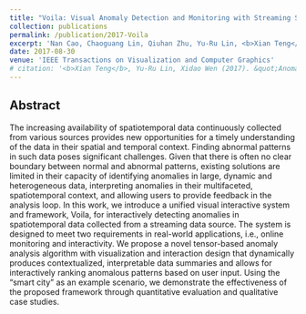 ```yaml
---
title: "Voila: Visual Anomaly Detection and Monitoring with Streaming Spatiotemporal Data"
collection: publications
permalink: /publication/2017-Voila
excerpt: 'Nan Cao, Chaoguang Lin, Qiuhan Zhu, Yu-Ru Lin, <b>Xian Teng</b>, Xidao Wen (2017). &quot;Voila: Visual Anomaly Detection and Monitoring with Streaming Spatiotemporal Data.&quot; <i>IEEE Transactions on Visualization and Computer Graphics</i>. vol. 24, no. 1, pp. 23-33, Jan. 2018. ([link](https://ieeexplore.ieee.org/document/8022952), [pdf](/files/pdf/research/2017-Voila.pdf))'
date: 2017-08-30
venue: 'IEEE Transactions on Visualization and Computer Graphics'
# citation: '<b>Xian Teng</b>, Yu-Ru Lin, Xidao Wen (2017). &quot;Anomaly Detection in Dynamic Networks using Multi-view Time-Series Hypersphere Learnin.&quot; <i>CIKM 2017</i>. doi.org/10.1145/3132847.3132964'
---
```



## Abstract
The increasing availability of spatiotemporal data continuously collected from various sources provides new opportunities for a timely understanding of the data in their spatial and temporal context. Finding abnormal patterns in such data poses significant challenges. Given that there is often no clear boundary between normal and abnormal patterns, existing solutions are limited in their capacity of identifying anomalies in large, dynamic and heterogeneous data, interpreting anomalies in their multifaceted, spatiotemporal context, and allowing users to provide feedback in the analysis loop. In this work, we introduce a unified visual interactive system and framework, Voila, for interactively detecting anomalies in spatiotemporal data collected from a streaming data source. The system is designed to meet two requirements in real-world applications, i.e., online monitoring and interactivity. We propose a novel tensor-based anomaly analysis algorithm with visualization and interaction design that dynamically produces contextualized, interpretable data summaries and allows for interactively ranking anomalous patterns based on user input. Using the “smart city” as an example scenario, we demonstrate the effectiveness of the proposed framework through quantitative evaluation and qualitative case studies.
